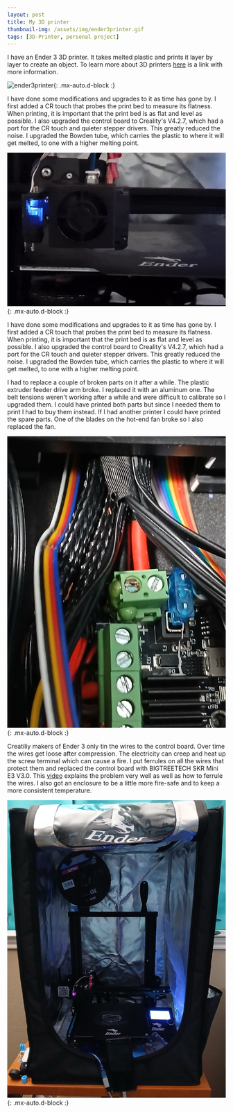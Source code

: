```yaml
---
layout: post
title: My 3D printer
thumbnail-img: /assets/img/ender3printer.gif
tags: [3D-Printer, personal project]
---
```

I have an Ender 3 3D printer. It takes melted plastic and prints it layer by layer to create an object. To learn more about 3D printers [here](https://ultimaker.com/learn/what-is-3d-printing/) is a link with more information.

![ender3printer](/assets/img/ender3printer.gif){: .mx-auto.d-block :}

I have done some modifications and upgrades to it as time has gone by. I first added a CR touch that probes the print bed to measure its flatness. When printing, it is important that the print bed is as flat and level as possible. I also upgraded the control board to Creality's V4.2.7, which had a port for the CR touch and quieter stepper drivers. This greatly reduced the noise. I upgraded the Bowden tube, which carries the plastic to where it will get melted, to one with a higher melting point.

![CR_Touch](/assets/img/CR_Touch.gif){: .mx-auto.d-block :}

I have done some modifications and upgrades to it as time has gone by. I first added a CR touch that probes the print bed to measure its flatness. When printing, it is important that the print bed is as flat and level as possible. I also upgraded the control board to Creality's V4.2.7, which had a port for the CR touch and quieter stepper drivers. This greatly reduced the noise. I upgraded the Bowden tube, which carries the plastic to where it will get melted, to one with a higher melting point.


I had to replace a couple of broken parts on it after a while. The plastic extruder feeder drive arm broke. I replaced it with an aluminum one. The belt tensions weren't working after a while and were difficult to calibrate so I upgraded them. I could have printed both parts but since I needed them to print I had to buy them instead. If I had another printer I could have printed the spare parts. One of the blades on the hot-end fan broke so I also replaced the fan.

![Bubble](/assets/img/Bubble.jpg){: .mx-auto.d-block :}

Creatiliy makers of Ender 3 only tin the wires to the control board. Over time the wires get loose after compression. The electricity can creep and heat up the screw terminal which can cause a fire. I put ferrules on all the wires that protect them and replaced the control board with BIGTREETECH SKR Mini E3 V3.0. This [video](https://www.youtube.com/watch?v=8F4zQVzDRww) explains the problem very well as well as how to ferrule the wires. I also got an enclosure to be a little more fire-safe and to keep a more consistent temperature. 

![enclosure](/assets/img/enclosure.jpg){: .mx-auto.d-block :}


